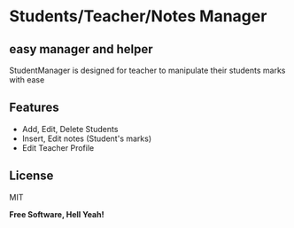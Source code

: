 # Students/Teacher/Notes Manager
## easy manager and helper

StudentManager is designed for teacher to manipulate their students marks with ease

## Features

- Add, Edit, Delete Students
- Insert, Edit notes (Student's marks)
- Edit Teacher Profile


## License

MIT

**Free Software, Hell Yeah!**
